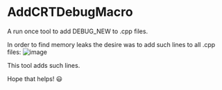# AddCRTDebugMacro
A run once tool to add DEBUG_NEW to .cpp files.

In order to find memory leaks the desire was to add such lines to all .cpp files:
![image](https://github.com/user-attachments/assets/a7efd393-2b0c-4237-88a0-3c5315f207cf)

This tool adds such lines.

Hope that helps! :smiley:
